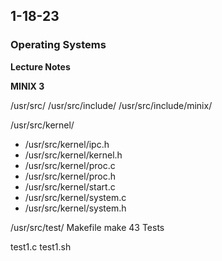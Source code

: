 ## 1-18-23
### Operating Systems

**Lecture Notes**


**MINIX 3**

/usr/src/
/usr/src/include/
/usr/src/include/minix/

/usr/src/kernel/
- /usr/src/kernel/ipc.h
- /usr/src/kernel/kernel.h
- /usr/src/kernel/proc.c
- /usr/src/kernel/proc.h
- /usr/src/kernel/start.c
- /usr/src/kernel/system.c
- /usr/src/kernel/system.h


/usr/src/test/
Makefile
make
43 Tests

test1.c
test1.sh


```c

```
